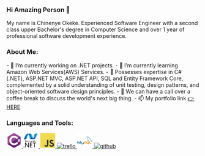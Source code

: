 ### Hi Amazing Person 👋

My name is Chinenye Okeke. Experienced Software Engineer with a second class upper Bachelor's degree in Computer Science and over 1 year of
professional software development experience.

<h3 align="left">About Me:</h3>
- 🔭 I’m currently working on .NET projects.
- 🌱 I’m currently learning Amazon Web Services(AWS) Services.
- 👯  Possesses expertise in C# (.NET), ASP.NET MVC, ASP.NET API, SQL and Entity Framework
Core, complemented by a solid understanding of unit testing, design patterns, and object-oriented
software design principles.
- 💬 We can have a call over a coffee break to discuss the world's next big thing.
- 📫 My portfolio link <a href="https://rosechinenye.github.io/Chinenye-Portfolio/"> 👉 HERE</a>
<h3 align="left">Languages and Tools:</h3>
<p align="left">
  <a href="https://www.w3schools.com/cs/" target="_blank" rel="noreferrer"> <img src="https://raw.githubusercontent.com/devicons/devicon/master/icons/csharp/csharp-original.svg" alt="csharp" width="40" height="40"/> </a> 
  <a href="https://dotnet.microsoft.com/" target="_blank" rel="noreferrer"> <img src="https://raw.githubusercontent.com/devicons/devicon/master/icons/dot-net/dot-net-original-wordmark.svg" alt="dotnet" width="40" height="40"/> </a>
  <a href="https://developer.mozilla.org/en-US/docs/Web/JavaScript" target="_blank" rel="noreferrer"> <img src="https://raw.githubusercontent.com/devicons/devicon/master/icons/javascript/javascript-original.svg" alt="javascript" width="40" height="40"/> </a>
  <a href="https://trello.com" target="_blank" rel="noreferrer"> <img src="https://www.vectorlogo.zone/logos/trello/trello-icon.svg" alt="trello" width="40" height="40"/> </a>
  <a href="https://www.mysql.com/" target="_blank" rel="noreferrer"> <img src="https://raw.githubusercontent.com/devicons/devicon/master/icons/mysql/mysql-original-wordmark.svg" alt="mysql" width="40" height="40"/> </a>
  <a href="https://github.com/" target="_blank" rel="noreferrer"> <img src="https://www.vectorlogo.zone/logos/github/github-icon.svg" alt="github" width="40" height="40"/> </a>
  

